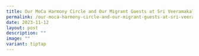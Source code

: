```yaml
---
title: Our MoCa Harmony Circle and Our Migrant Guests at Sri Veeramakaliamman Temple
permalink: /our-moca-harmony-circle-and-our-migrant-guests-at-sri-veeramakaliamman-temple/
date: 2023-11-12
layout: post
description: ""
image: ""
variant: tiptap
---
```


